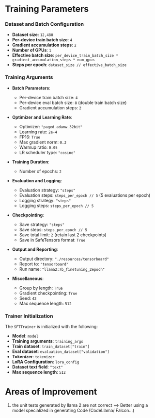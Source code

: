 # Training Parameters

### Dataset and Batch Configuration

- **Dataset size**: `12,480`
- **Per-device train batch size**: `4`
- **Gradient accumulation steps**: `2`
- **Number of GPUs**: `1`
- **Effective batch size**: `per_device_train_batch_size * gradient_accumulation_steps * num_gpus`
- **Steps per epoch**: `dataset_size // effective_batch_size`

### Training Arguments

- **Batch Parameters**:
  - Per-device train batch size: `4`
  - Per-device eval batch size: `8` (double train batch size)
  - Gradient accumulation steps: `2`

- **Optimizer and Learning Rate**:
  - Optimizer: `"paged_adamw_32bit"`
  - Learning rate: `2e-4`
  - FP16: `True`
  - Max gradient norm: `0.3`
  - Warmup ratio: `0.05`
  - LR scheduler type: `"cosine"`

- **Training Duration**:
  - Number of epochs: `2`

- **Evaluation and Logging**:
  - Evaluation strategy: `"steps"`
  - Evaluation steps: `steps_per_epoch // 5` (5 evaluations per epoch)
  - Logging strategy: `"steps"`
  - Logging steps: `steps_per_epoch // 5`

- **Checkpointing**:
  - Save strategy: `"steps"`
  - Save steps: `steps_per_epoch // 5`
  - Save total limit: `2` (retain last 2 checkpoints)
  - Save in SafeTensors format: `True`

- **Output and Reporting**:
  - Output directory: `"./resources/tensorboard"`
  - Report to: `"tensorboard"`
  - Run name: `"llama2:7b_finetuning_2epoch"`

- **Miscellaneous**:
  - Group by length: `True`
  - Gradient checkpointing: `True`
  - Seed: `42`
  - Max sequence length: `512`

### Trainer Initialization

The `SFTTrainer` is initialized with the following:

- **Model**: `model`
- **Training arguments**: `training_args`
- **Train dataset**: `train_dataset["train"]`
- **Eval dataset**: `evaluation_dataset["validation"]`
- **Tokenizer**: `tokenizer`
- **LoRA Configuration**: `lora_config`
- **Dataset text field**: `"text"`
- **Max sequence length**: `512`

# Areas of Improvement

1. the unit tests generated by llama 2 are not correct ==> Better using a model specialized in generating Code (CodeLlama/ Falcon...)
